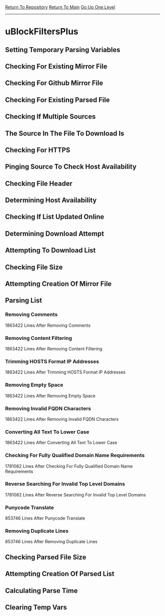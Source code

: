 [Return To Repository](https://github.com/DigitalWarrior/piholeparser/)
[Return To Main](https://github.com/DigitalWarrior/piholeparser/blob/master/RecentRunLogs/Mainlog.md)
[Go Up One Level](https://github.com/DigitalWarrior/piholeparser/blob/master/RecentRunLogs/TopLevelScripts/30-Processing-External-Blacklists.md)
____________________________________
# uBlockFiltersPlus
## Setting Temporary Parsing Variables
## Checking For Existing Mirror File
## Checking For Github Mirror File
## Checking For Existing Parsed File
## Checking If Multiple Sources
## The Source In The File To Download Is
## Checking For HTTPS
## Pinging Source To Check Host Availability
## Checking File Header
## Determining Host Availability
## Checking If List Updated Online
## Determining Download Attempt
## Attempting To Download List
## Checking File Size
## Attempting Creation Of Mirror File
## Parsing List
### Removing Comments
1863422 Lines After Removing Comments
### Removing Content Filtering
1863422 Lines After Removing Content Filtering
### Trimming HOSTS Format IP Addresses
1863422 Lines After Trimming HOSTS Format IP Addresses
### Removing Empty Space
1863422 Lines After Removing Empty Space
### Removing Invalid FQDN Characters
1863422 Lines After Removing Invalid FQDN Characters
### Converting All Text To Lower Case
1863422 Lines After Converting All Text To Lower Case
### Checking For Fully Qualified Domain Name Requirements
1781082 Lines After Checking For Fully Qualified Domain Name Requirements
### Reverse Searching For Invalid Top Level Domains
1781082 Lines After Reverse Searching For Invalid Top Level Domains
### Punycode Translate
853746 Lines After Punycode Translate
### Removing Duplicate Lines
853746 Lines After Removing Duplicate Lines
## Checking Parsed File Size
## Attempting Creation Of Parsed List
## Calculating Parse Time
## Clearing Temp Vars
